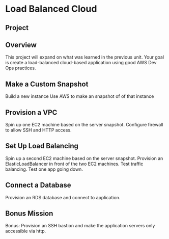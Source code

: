 # Load Balanced Cloud

## Project

## Overview

This project will expand on what was learned in the previous unit. Your goal is create a load-balanced cloud-based application using good AWS Dev Ops practices.

## Make a Custom Snapshot

Build a new instance
Use AWS to make an snapshot of of that instance

## Provision a VPC

Spin up one EC2 machine based on the server snapshot.
Configure firewall to allow SSH and HTTP access.

## Set Up Load Balancing

Spin up a second EC2 machine based on the server snapshot.
Provision an ElasticLoadBalancer in front of the two EC2 machines.
Test traffic balancing.  Test one app going down.

## Connect a Database

Provision an RDS database and connect to application.

## Bonus Mission

Bonus: Provision an SSH bastion and make the application servers only accessible via http.
